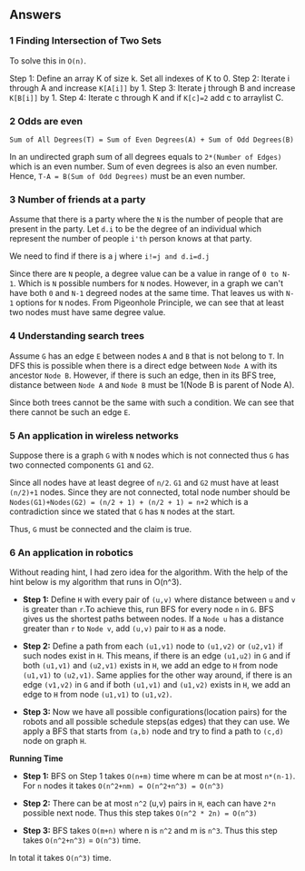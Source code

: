 ## Answers

### 1 Finding Intersection of Two Sets

To solve this in `O(n)`.

Step 1: Define an array K of size k. Set all indexes of K to 0.
Step 2: Iterate i through A and increase `K[A[i]]` by 1.
Step 3: Iterate j through B and increase `K[B[i]]` by 1.
Step 4: Iterate c through K and if `K[c]=2` add c to arraylist C.     

### 2 Odds are even

`Sum of All Degrees(T) = Sum of Even Degrees(A) + Sum of Odd Degrees(B)`

In an undirected graph sum of all degrees equals to `2*(Number of Edges)` which is an even number. Sum of even degrees is also an even number. Hence, `T-A = B(Sum of Odd Degrees)` must be an even number.

### 3 Number of friends at a party

Assume that there is a party where the `N` is the number of people that are present in the party. Let `d.i` to be the degree of an individual which represent the number of people `i'th` person knows at that party.

We need to find if there is a j where `i!=j and d.i=d.j`

Since there are `N` people, a degree value can be a value in range of `0 to N-1`. Which is `N` possible numbers for `N` nodes. However, in a graph we can't have both `0` and `N-1` degreed nodes at the same time. That leaves us with `N-1` options for `N` nodes. From Pigeonhole Principle, we can see that at least two nodes must have same degree value.

### 4 Understanding search trees

Assume `G` has an edge `E` between nodes `A` and `B` that is not belong to `T`.
In DFS this is possible when there is a direct edge between `Node A`  with its ancestor `Node B`. However, if there is such an edge, then in its BFS tree, distance between `Node A` and `Node B` must be 1(Node B is parent of Node A).

Since both trees cannot be the same with such a condition. We can see that there cannot be such an edge `E`.

### 5 An application in wireless networks

Suppose there is a graph `G` with `N` nodes which is not connected thus `G` has two connected components `G1` and `G2`.

Since all nodes have at least degree of `n/2`. `G1` and `G2` must have at least `(n/2)+1` nodes. Since they are not connected, total node number should be `Nodes(G1)+Nodes(G2) = (n/2 + 1) + (n/2 + 1) = n+2` which is a contradiction since we stated that `G` has `N` nodes at the start.

Thus, `G` must be connected and the claim is true.

### 6 An application in robotics

Without reading hint, I had zero idea for the algorithm. With the help of the hint below is my algorithm that runs in O(n^3).

- **Step 1:** Define `H` with every pair of `(u,v)` where distance between `u` and `v` is greater than `r`.To achieve this, run BFS for every node `n` in `G`. BFS gives us the shortest paths between nodes. If a `Node u` has a distance greater than `r` to `Node v`, add `(u,v)` pair to `H` as a node.

- **Step 2:** Define a path from each `(u1,v1)` node to `(u1,v2)` or `(u2,v1)` if such nodes exist in `H`. This means, if there is an edge `(u1,u2)` in `G` and if both `(u1,v1)` and `(u2,v1)` exists in `H`, we add an edge to `H` from node `(u1,v1)` to `(u2,v1)`. Same applies for the other way around, if there is an edge `(v1,v2)` in `G` and if both `(u1,v1)` and `(u1,v2)` exists in `H`, we add an edge to `H` from node `(u1,v1)` to `(u1,v2)`.

- **Step 3:** Now we have all possible configurations(location pairs) for the robots and all possible schedule steps(as edges) that they can use. We apply a BFS that starts from `(a,b)` node and try to find a path to `(c,d)` node on graph `H`.

**Running Time**

- **Step 1:** BFS on Step 1 takes `O(n+m)` time where m can be at most `n*(n-1)`. For `n` nodes it takes `O(n^2+nm) = O(n^2+n^3) = O(n^3)`

- **Step 2:** There can be at most `n^2` (u,v) pairs in `H`, each can have `2*n` possible next node. Thus this step takes `O(n^2 * 2n) = O(n^3)`

- **Step 3:** BFS takes `O(m+n)` where n is `n^2` and m is `n^3`. Thus this step takes `O(n^2+n^3)` = `O(n^3)` time.

In total it takes `O(n^3)` time.
